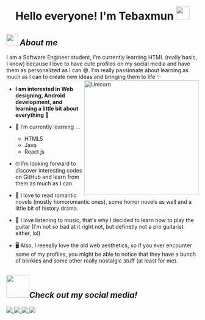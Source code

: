 <h1 align="center">Hello everyone! I'm Tebaxmun <img src="https://media1.giphy.com/media/v1.Y2lkPTc5MGI3NjExanRjdXcwaTJrZGxvZnhsN2Zqem83c280cXE5Yjl5MXlid2ZweTkwaCZlcD12MV9pbnRlcm5hbF9naWZfYnlfaWQmY3Q9Zw/WhoNyvVjuB88HjDK0l/giphy.gif" width="35"></h1>
<p align="center">



## <img src="https://media.giphy.com/media/ObNTw8Uzwy6KQ/giphy.gif" width="30px">&nbsp;***About me***

I am a Software Engineer student, I'm currently learning HTML (really basic, I know) because I love to have cute profiles on my social media and have them as personalized as I can 😅. I'm really passionate about learning as much as I can to create new ideas and bringing them to life ✨
 <img align="right" width=300px alt="Unicorn" src="https://c.tenor.com/GN73MKBawZYAAAAi/busy-cute.gif" />

* **I am interested in Web designing, Android development, and learning a little bit about everything 🤩**

- 🌱 I’m currently learning ...
 
  - HTML5
  - Java
  - React js

- 🤓 I’m looking forward to discover interesting codes on GitHub and learn from them as much as I can.

- 📖 I love to read romantic novels (mostly homoromantic ones), some horror novels as well and a little bit of history drama.
- 🎵 I love listening to music, that's why I decided to learn how to play the guitar (I'm not so bad at it right not, but definetly not a pro guitarist either, lol)
- 🖥️ Also, I reeeally love the old web aesthetics, so if you ever encounter some of my profiles, you might be able to notice that they have a bunch of blinkies and some other really nostalgic stuff (at least for me).

## <img src="https://media3.giphy.com/media/v1.Y2lkPTc5MGI3NjExZzNtZGF1dDBscjZ5ZDBhbXBqbmVyZzNobnFuMDB1YnpzYTVlOXgwcyZlcD12MV9pbnRlcm5hbF9naWZfYnlfaWQmY3Q9cw/4ZcOp90meNVJG9Xh3H/giphy.gif" width="60px">***Check out my social media!***

<a href="https://www.instagram.com/tebaxmun" target="_blank">
 <img src="https://img.shields.io/badge/Instagram-%23E4405F.svg?style=for-the-badge&logo=Instagram&logoColor=white">
</a>
<a href="https://tebaxmun.tumblr.com" target="_blank">
 <img src="https://img.shields.io/badge/Tumblr-%2336465D.svg?style=for-the-badge&logo=Tumblr&logoColor=white">
</a>
<a href="https://x.com/tebaxmun" target="_blank">
 <img src="https://img.shields.io/badge/X-%23000000.svg?style=for-the-badge&logo=X&logoColor=white">
</a>
<a href="https://www.reddit.com/user/xSadBoiix/" target="_blank">
 <img src="https://img.shields.io/badge/Reddit-FF4500?style=for-the-badge&logo=reddit&logoColor=white">
